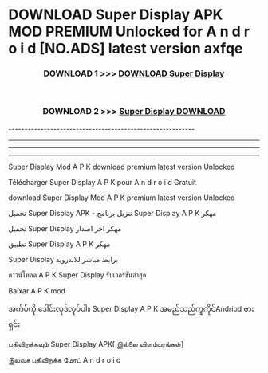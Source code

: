 # DOWNLOAD Super Display  APK MOD PREMIUM Unlocked for A n d r o i d [NO.ADS] latest version axfqe 



<div align="center">

<h3>DOWNLOAD 1 >>> <a href="https://getmod2.web.app/?judul=Super Display ">DOWNLOAD Super Display </a></h3><br>

<h3>DOWNLOAD 2 >>> <a href="https://getmod2.web.app/?judul=Super Display ">Super Display  DOWNLOAD </a></h3>

</div>
----------------------------------------------------------

----------------------------------------------------------

----------------------------------------------------------

----------------------------------------------------------

Super Display  Mod A P K download premium latest version Unlocked

Télécharger Super Display  A P K pour A n d r o i d Gratuit

download Super Display  Mod A P K premium latest version Unlocked

تحميل Super Display  APK - تنزيل برنامج Super Display  A P K مهكر

تحميل Super Display  مهكر اخر اصدار

تطبيق Super Display  A P K مهكر

Super Display  برابط مباشر للاندرويد

ดาวน์โหลด A P K Super Display  รับเวอร์ชันล่าสุด

Baixar A P K mod

အက်ပ်ကို ဒေါင်းလုဒ်လုပ်ပါ။ Super Display  A P K အမည်သည်ကူကိုင်Andriod ဗားရှင်း

பதிவிறக்கவும் Super Display  APK[ இல்லை விளம்பரங்கள்] 
 
இலவச பதிவிறக்க மோட் A n d r o i d



